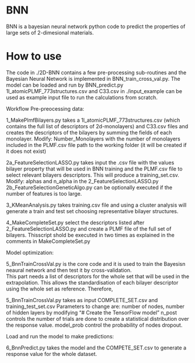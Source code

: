 # BNN

BNN is a bayesian neural network python code to predict the properties of large sets of 2-dimesional materials. 


# How to use 

The code in ./2D-BNN contains a few pre-processing sub-routines and the Bayesian Neural Network is implemented in BNN_train_cross_val.py. 
The model can be loaded and run by BNN_predict.py
1l_atomicPLMF_773structures.csv and C33.csv in ./input_example can be used as example input file to run the calculations from scratch. 

Workflow
Pre-preocessing data:

1_MakePlmfBilayers.py takes a 1l_atomicPLMF_773structures.csv (which contains the full list of descriptors of 2d-monolayers) and C33.csv files and creates the descriptors of the bilayers by summing the fields of each monolayer.
Modify: 
Number_Monolayers  with the number of monolayers included in the PLMF.csv file
path  to the working folder (it will be created if it does not exist)

2a_FeatureSelectionLASSO.py takes input the .csv file with the values bilayer property that will be used in BNN training
and the PLMF.csv file to select relevant bilayers descriptors. This will produce a training_set.csv.
Modify:
alphas and n_alpha in the 2_FeatureSelectionLASSO.py 
2b_FeatureSelectionGeneticAlgo.py can be optionally executed if the number of features is too large. 
 	

3_KMeanAnalysis.py takes training.csv file and using a cluster analysis will generate a train and test set choosing representative bilayer structures. 


4_MakeCompleteSet.py select the descriptors listed after 2_FeatureSelectionLASSO.py and create a PLMF file of the full set of bilayers. 
Thisscript shold be executed in two times as explained in the comments in MakeCompleteSet.py

Model optimization: 

5_BnnTrainCrossVal.py is the core code and it is used to train the Bayesisn neaural network and then test it by cross-validation.  
This part needs a list of descriptors for the whole set that will be used in the extrapolation. This allows the standardisation of each bilayer descriptor using the whole set as reference. Therefore, 

5_BnnTrainCrossVal.py takes as input COMPLETE_SET.csv and training_test_set.csv 
Parameters to change are: number of nodes, number of hidden layers by modifying “# Create the TensorFlow model”
n_post controls the number of trials are done to create a statistical distribution over the response value. 
model_prob control the probability of nodes dropout. 

Load and run the model to make predictions:

6_BnnPredict.py takes the model and the COMPETE_SET.csv to generate a response value for the whole dataset.  


